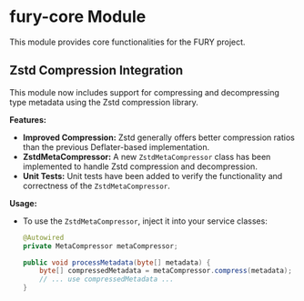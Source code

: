 # fury-core Module

This module provides core functionalities for the FURY project.

## Zstd Compression Integration

This module now includes support for compressing and decompressing type metadata using the Zstd compression library.

**Features:**

- **Improved Compression:** Zstd generally offers better compression ratios than the previous Deflater-based implementation.
- **ZstdMetaCompressor:** A new `ZstdMetaCompressor` class has been implemented to handle Zstd compression and decompression.
- **Unit Tests:** Unit tests have been added to verify the functionality and correctness of the `ZstdMetaCompressor`.

**Usage:**

- To use the `ZstdMetaCompressor`, inject it into your service classes:

   ```java
   @Autowired
   private MetaCompressor metaCompressor; 

   public void processMetadata(byte[] metadata) {
       byte[] compressedMetadata = metaCompressor.compress(metadata);
       // ... use compressedMetadata ...
   } 
